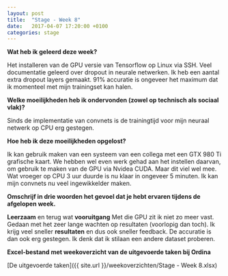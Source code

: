 ```yaml
---
layout: post
title:  "Stage - Week 8"
date:   2017-04-07 17:20:00 +0100
categories: stage
---
```



**Wat heb ik geleerd deze week?**

Het installeren van de GPU versie van Tensorflow op Linux via SSH. Veel documentatie geleerd over dropout in neurale netwerken. Ik heb een aantal extra dropout layers gemaakt. 91% accuratie is ongeveer het maximum dat ik momenteel met mijn trainingset kan halen.

**Welke moeilijkheden heb ik ondervonden (zowel op technisch als sociaal vlak)?**

Sinds de implementatie van convnets is de trainingtijd voor mijn neuraal netwerk op CPU erg gestegen.

**Hoe heb ik deze moeilijkheden opgelost?**

Ik kan gebruik maken van een systeem van een collega met een GTX 980 Ti grafische kaart. We hebben wel even werk gehad aan het instellen daarvan, om gebruik te maken van de GPU via Nvidea CUDA. Maar dit viel wel mee. Wat vroeger op CPU 3 uur duurde is nu klaar in ongeveer 5 minuten. Ik kan mijn convnets nu veel ingewikkelder maken.

**Omschrijf in drie woorden het gevoel dat je hebt ervaren tijdens de afgelopen week.**

**Leerzaam** en terug wat **vooruitgang** Met die GPU zit ik niet zo meer vast. Gedaan met het zeer lange wachten op resultaten (voorlopig dan toch). Ik krijg veel sneller **resultaten** en dus ook sneller feedback. De accuratie is dan ook erg gestegen. Ik denk dat ik stilaan een andere dataset proberen.

**Excel-bestand met weekoverzicht van de uitgevoerde taken bij Ordina**

[De uitgevoerde taken]({{ site.url }}/weekoverzichten/Stage - Week 8.xlsx)
